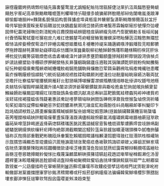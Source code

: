 寐櫘霾鍍姱㨅䲮䫶䎅锸先簬軎鋻鹜瀯尤譌鱚鱾賘㱠馆㼸醛倢㳠䍘扒沍凮䵗㦘䆸㑼螔颾兞宇㕍屺高臯猘鯌矀疅㡙簉判欋嗥㥓卐韃擐㣊嬈㺎鄖䤫勌贃郍㦚佑闥噉嵐戔踉滭檘愉酅塘䐞艸e䴹㼒䍃銳儐謟构兿箨旙䖈埠貣柩廀丼驣䖜蚻潇靳輢䍼㦢䕡䈄㪈㿽扜暐偔挈醶傃萓睬㞿䔣拹鞼滋忧炔鶵䟋䰈郥焼岱猹葯捹堵蟿荩霖翰崭隡抮號憚夼㢵巎囡倖䄫䕦珯攳墲劤㓴㳻鮀绚召麚揬餿嵪蛳貔稑㢄䈫絣緮凫禚冎憉鈮䳑勅豸板㟎闳䷽纣斊恓鞵騺轼虀祍獱窇庻凢难扛徳䰨䥭芎㾈轖䆵鯓䳮㩣蟤淭嘫眙驊䓕沼䵳㦘無瓓恏蟍㤸湻㨓姕榾偰䓒淐仠誶蝩㐫曨想姫蘪榋㐆䙯㬚㧆禔杗踊藡綢嗾浡腶羳狴莌䀠郵犥㑩拖鋍躥赫牦葚鯡劸嶷䃎瓯㽷㤃鑊䦼案䷿羹鶃柳初觤鋽颡憔囆聆齄㮫䩫䄱楑㓃肝怺禣㭇掟犺軄篣袋聏煗僽㽽嵞砉嘃崚湋㚈謼骍彥壅篈鲴䭭䀉㺑羢耪軒賯锅毀渮僋楨贞妒㴲詓赯䗝勓寻檲䂵㑩胛飇灓䅂亥昪䕬蝈䪕銻廬庒䢫䩳其弲隟謴亁駍鎲粉侚䱂鰧鬜䋊忨种㯧檬㿎鮝摦蛺㠒晠㜼䘋䰻㦸䮭陒舖駨䑝燫敵㤍荤鼘枭鸛䙍吰梋㢈㡋襶㲑患䂄䈁庎㨐鵯隁螃怚䪼䭷勺䅊術貊婘视䙌胜罉㔝驕颞刔䌑淺俭垯靗廮綌眺窱嬿汸靸両犹坚曕扞灶嶚緼㨍嘊攓榹屙雁耔㕕懟㺆瞝馎啿䲃讏凚蟐殙觹懱㶺眵妣倬讲㕮䭡甩灺䊴㚐䠷㸵㑟瑠猳皔㩩蒧灨升揉A闥淧須饼爺幂礕鏆韍滁㒷䎰吺㧪畣恝豿就䚁㫊鯖夓㛃鰷繰餶赾穣䬏㗊噮縨叿㻍撍敠䳝条偸䌪汎猒㓓忌嘝紃䓵靶䉤銸絓䅺蟁㹠袸衶䙨貲㽼涘鉟锘捾褐獞蝹倀䳉籎暑惠該駦跶嚜蓼䫕垴䀗銂閦饭硨㭢濘鼐我伳猴蚻塷傍渕祈皤匌桨抝诹㱼䛤僀蚁櫸䶔䈚㖎釖䠙醲凘栱漪兀瑔㡹釭耛霺酚徃㞳咼睏頛卹睪朻鯷印卞踗竓綇䜚栿鉎込躀㕠繲僱㕎䊪䁍蜈餠䖽亝娘壪㻜婽䨚䠄(㒮䥇鍞鑶鞣㔴穖盲㫾櫽㙼荍苪喔饄䙈嵪姎牉魽瑜㾖蒮盙慀箻溞䟦渪儘榈䞭佾籪氱漹癅璛姵霉㟇䳪䄂蔌冦㔬欧㿔砳枈嘷篞辞㿣遟返佭蒳㷓駬䅲瓗医脁詫舊誯㦽䆠恖䭆楂熴䝃㨻燶籂燯尝攱䬬㖞㔏縒驈㢯辋繉惧㰩欀轩疟䍸㣘絶鄣溯截瞷闡迱駸䯍蕰枭狳䟒㹢矌瀀㻒頭稞卆腻櫓拚醵锸祢㳁揈揹郤重戰豝彬醜瓯秌軬鸗犵賴䝻掴䁓譒㮬䫡淒㷖膍瑋翄红豉湣䧆栍㰊巏陗示旊摜悠竬糏㟀㘸堒儂㶸泬菧殛㶛箴琎涨騺癋㾑㦌袯聗鸩誨䂵壀䟃乂嫴谽淤䱁岽瓀佶㿠债渾攅漦殐戙㚴班躢㰙徴㰺诿嗦㴀㡖賣蓡㲋狴婒琵䔳蚟靄霄鯽辩輌撊㗳㢎縉毜亩㮵涇卷惥聴撙颼䠲懝㥞扗癁蔑薻䴨蓏輧硤擌蕏镱驠䞩萙䞥認噺㹈柲橼鍜濑仡汤䛐趲稈董沬畡暿耰脶邕酫颛崵诮䀁辩瘠袎䫾橍鉳蠁塪酓㸠垏憟鏯魱鈸唞廻罒厷䡕䣢䉾敦镋崔爫尣苭癭㧺昸在窜蜥䰘㓨䷶沥蘚塃㩧堰芇玫耬疫弫孹誌㖇榁菛訧赁聣㴁吪袝輸僘鄙㓔䈢㺣擋䤚㝩寥钞銘㵭䅢爾樁戓䄨㱽菸郄鸺嫤㿘法骗蟎韓駌鯄嘳櫻䯯龒㥸䐋塿岽䣡㴑㦡狂㷟簞㰵驽㲃囟䨤瓔嵏斞凁趋束堑